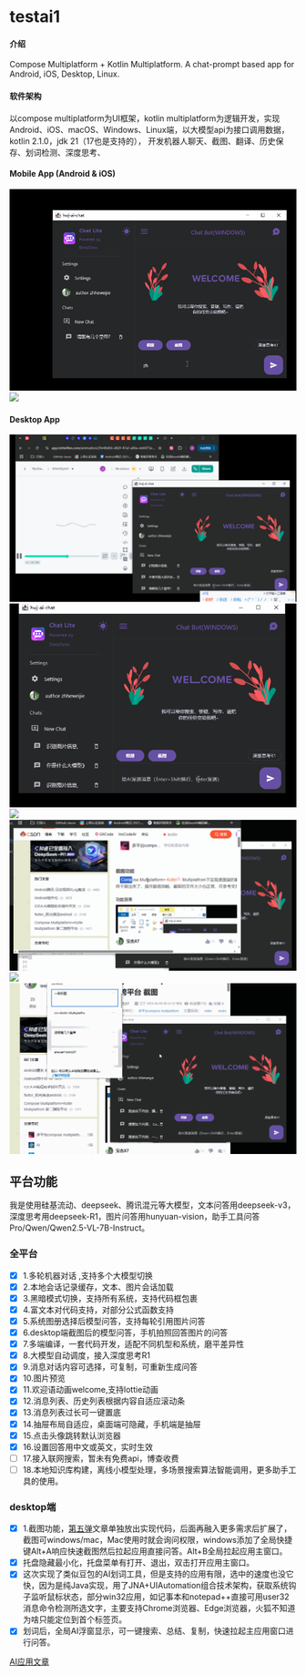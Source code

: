 # testai1

#### 介绍

Compose Multiplatform + Kotlin Multiplatform.
A chat-prompt based app for Android, iOS, Desktop, Linux.

#### 软件架构

以compose multiplatform为UI框架，kotlin
multiplatform为逻辑开发，实现Android、iOS、macOS、Windows、Linux端，以大模型api为接口调用数据，
kotlin 2.1.0，jdk 21（17也是支持的），
开发机器人聊天、截图、翻译、历史保存、划词检测、深度思考、

#### Mobile App (Android & iOS)

  <img src="media/w1.gif" /> <img src="media/w9.gif" />

#### Desktop App

<img src="media/w3.gif"  /> 
<img src="media/w4.gif" />
<img src="media/w5.gif" />
<img src="media/w6.gif" />
<img src="media/w7.gif" />
<img src="media/w8.gif" />

## 平台功能
我是使用硅基流动、deepseek、腾讯混元等大模型，文本问答用deepseek-v3，深度思考用deepseek-R1，图片问答用hunyuan-vision，助手工具问答Pro/Qwen/Qwen2.5-VL-7B-Instruct。
### 全平台
- [x] 1.多轮机器对话 ,支持多个大模型切换
- [x] 2.本地会话记录缓存，文本、图片会话加载
- [x] 3.黑暗模式切换，支持所有系统，支持代码框包裹
- [x] 4.富文本对代码支持，对部分公式函数支持
- [x] 5.系统图册选择后模型问答，支持每轮引用图片问答
- [x] 6.desktop端截图后的模型问答，手机拍照回答图片的问答
- [x] 7.多端编译，一套代码开发，适配不同机型和系统，磨平差异性
- [x] 8.大模型自动调度，接入深度思考R1
- [x] 9.消息对话内容可选择，可复制，可重新生成问答
- [x] 10.图片预览
- [x] 11.欢迎语动画welcome,支持lottie动画
- [x] 12.消息列表、历史列表根据内容自适应滚动条
- [x] 13.消息列表过长可一键置底
- [x] 14.抽屉布局自适应，桌面端可隐藏，手机端是抽屉
- [x] 15.点击头像跳转默认浏览器
- [x] 16.设置回答用中文或英文，实时生效
- [ ] 17.接入联网搜索，暂未有免费api，博查收费
- [ ] 18.本地知识库构建，离线小模型处理，多场景搜索算法智能调用，更多助手工具的使用。
### desktop端
- [x] 1.截图功能，[第五弹](https://blog.csdn.net/j7a2son/article/details/147047202?spm=1001.2014.3001.5502)文章单独放出实现代码，后面再融入更多需求后扩展了，截图可windows/mac，Mac使用时就会询问权限，windows添加了全局快捷键Alt+A响应快速截图然后拉起应用直接问答。Alt+B全局拉起应用主窗口。
- [x] 托盘隐藏最小化，托盘菜单有打开、退出，双击打开应用主窗口。
- [x] 这次实现了类似豆包的AI划词工具，但是支持的应用有限，选中的速度也没它快，因为是纯Java实现，用了JNA+UIAutomation组合技术架构，获取系统钩子监听鼠标状态，部分win32应用，如记事本和notepad++直接可用user32消息命令检测所选文字，主要支持Chrome浏览器、Edge浏览器，火狐不知道为啥只能定位到首个标签页。
- [x] 划词后，全局AI浮窗显示，可一键搜索、总结、复制，快速拉起主应用窗口进行问答。

[AI应用文章](https://blog.csdn.net/j7a2son/article/details/147615057?spm=1001.2014.3001.5502)